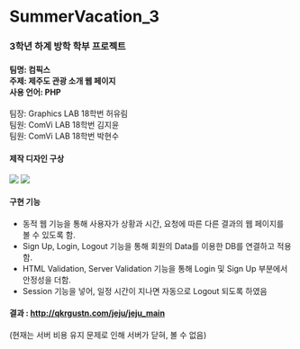 # SummerVacation_3
### 3학년 하계 방학 학부 프로젝트
<h4>팀명: 컴픽스</br>
주제: 제주도 관광 소개 웹 페이지</br>
사용 언어: PHP</br></h4>
팀장: Graphics LAB 18학번 허유림<br>
팀원: ComVi LAB 18학번 김지윤<br>
팀원: ComVi LAB 18학번 박현수<br>

#### 제작 디자인 구상
<div>
  <img src="https://user-images.githubusercontent.com/76775268/143292842-8500c483-bd95-4951-a598-3be6b22f3ea8.png">
  <img src="https://user-images.githubusercontent.com/76775268/143293193-137328ea-7a6e-4da6-a677-79c18662eb37.png">
</div>

#### 구현 기능
 - 동적 웹 기능을 통해 사용자가 상황과 시간, 요청에 따른 다른 결과의 웹 페이지를 볼 수 있도록 함.
 - Sign Up, Login, Logout 기능을 통해 회원의 Data를 이용한 DB를 연결하고 적용함.
 - HTML Validation, Server Validation 기능을 통해 Login 및 Sign Up 부분에서 안정성을 더함.
 - Session 기능을 넣어, 일정 시간이 지나면 자동으로 Logout 되도록 하였음

#### 결과 : <a href="http://qkrgustn.com/jeju/jeju_main">http://qkrgustn.com/jeju/jeju_main</a>
(현재는 서버 비용 유지 문제로 인해 서버가 닫혀, 볼 수 없음)
